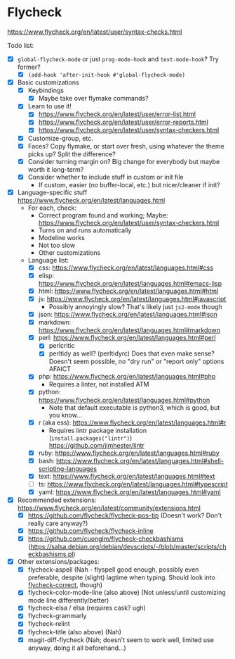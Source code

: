 # Flycheck

<https://www.flycheck.org/en/latest/user/syntax-checks.html>

Todo list:

- [x] `global-flycheck-mode` or just `prog-mode-hook` and `text-mode-hook`?  Try former?
  - [x] `(add-hook 'after-init-hook #'global-flycheck-mode)`
- [x] Basic customizations
  - [x] Keybindings
	- [x] Maybe take over flymake commands?
  - [x] Learn to use it!
	- [x] <https://www.flycheck.org/en/latest/user/error-list.html>
	- [x] <https://www.flycheck.org/en/latest/user/error-reports.html>
	- [x] <https://www.flycheck.org/en/latest/user/syntax-checkers.html>
  - [x] Customize-group, etc.
  - [x] Faces?  Copy flymake, or start over fresh, using whatever the theme picks up?  Split the difference?
  - [x] Consider turning margin on?  Big change for everybody but maybe worth it long-term?
  - [x] Consider whether to include stuff in custom or init file
	- If custom, easier (no buffer-local, etc.) but nicer/cleaner if init?
- [x] Language-specific stuff <https://www.flycheck.org/en/latest/languages.html>
  - For each, check:
	- Correct program found and working; Maybe: <https://www.flycheck.org/en/latest/user/syntax-checkers.html>
	- Turns on and runs automatically
	- Modeline works
	- Not too slow
	- Other customizations
  - Language list:
	- [x] css: <https://www.flycheck.org/en/latest/languages.html#css>
	- [x] elisp: <https://www.flycheck.org/en/latest/languages.html#emacs-lisp>
	- [x] html: <https://www.flycheck.org/en/latest/languages.html#html>
	- [x] js: <https://www.flycheck.org/en/latest/languages.html#javascript>
	  - Possibly annoyingly slow?  That's likely just `js2-mode` though
	- [x] json: <https://www.flycheck.org/en/latest/languages.html#json>
	- [x] markdown: <https://www.flycheck.org/en/latest/languages.html#markdown>
	- [x] perl: <https://www.flycheck.org/en/latest/languages.html#perl>
	  - [x] perlcritic
	  - [x] perltidy as well? (perltidyrc) Does that even make sense?  Doesn't seem possible, no "dry run" or "report only" options AFAICT
	- [x] php: <https://www.flycheck.org/en/latest/languages.html#php>
	  - Requires a linter, not installed ATM
	- [x] python: <https://www.flycheck.org/en/latest/languages.html#python>
	  - Note that default executable is python3, which is good, but you know...
	- [x] r (aka ess): <https://www.flycheck.org/en/latest/languages.html#r>
		- Requires lintr package installation (`install.packages("lintr")`) <https://github.com/jimhester/lintr>
	- [x] ruby: <https://www.flycheck.org/en/latest/languages.html#ruby>
	- [x] bash: <https://www.flycheck.org/en/latest/languages.html#shell-scripting-languages>
	- [x] text: <https://www.flycheck.org/en/latest/languages.html#text>
	- [ ] ts: <https://www.flycheck.org/en/latest/languages.html#typescript>
	- [x] yaml: <https://www.flycheck.org/en/latest/languages.html#yaml>
- [x] Recommended extensions: <https://www.flycheck.org/en/latest/community/extensions.html>
  - [x] <https://github.com/flycheck/flycheck-pos-tip> (Doesn't work?  Don't really care anyway?)
  - [x] <https://github.com/flycheck/flycheck-inline>
  - [x] <https://github.com/cuonglm/flycheck-checkbashisms> (<https://salsa.debian.org/debian/devscripts/-/blob/master/scripts/checkbashisms.pl>)
- [x] Other extensions/packages:
  - [x] flycheck-aspell (Nah - flyspell good enough, possibly even preferable, despite (slight) lagtime when typing.  Should look into [flycheck-correct](https://github.com/d12frosted/flyspell-correct), though)
  - [x] flycheck-color-mode-line (also above) (Not unless/until customizing mode line differently/better)
  - [x] flycheck-elsa / elsa (requires cask?  ugh)
  - [x] flycheck-grammarly
  - [x] flycheck-relint
  - [x] flycheck-title (also above) (Nah)
  - [x] magit-diff-flycheck (Nah; doesn't seem to work well, limited use anyway, doing it all beforehand...)
